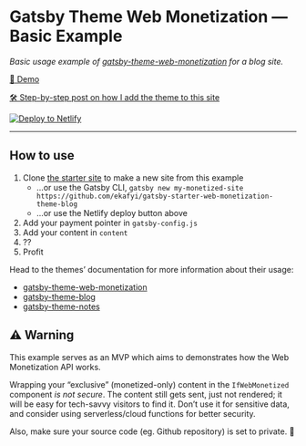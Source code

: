 # Gatsby Theme Web Monetization — Basic Example

_Basic usage example of [gatsby-theme-web-monetization](https://github.com/ekafyi/gatsby-theme-web-monetization/) for a blog site._

[🔗 Demo](http://gtwm-example-blog.netlify.app)

[🛠 Step-by-step post on how I add the theme to this site](https://gist.github.com/ekafyi/fbd138a4d97ad2cb1c77dd476ad37500)

[![Deploy to Netlify](https://www.netlify.com/img/deploy/button.svg)](https://app.netlify.com/start/deploy?repository=https://github.com/ekafyi/gatsby-starter-web-monetization-theme-blog)

---

## How to use


1. Clone [the starter site](https://github.com/ekafyi/gatsby-starter-web-monetization-theme-blog) to make a new site from this example
	* …or use the Gatsby CLI, `gatsby new my-monetized-site https://github.com/ekafyi/gatsby-starter-web-monetization-theme-blog`
	* …or use the Netlify deploy button above
2. Add your payment pointer in `gatsby-config.js`
3. Add your content in `content`
4. ??
5. Profit

Head to the themes’ documentation for more information about their usage:
- [gatsby-theme-web-monetization](https://github.com/ekafyi/gatsby-theme-web-monetization)
- [gatsby-theme-blog](https://github.com/gatsbyjs/gatsby/tree/master/packages/gatsby-theme-blog)
- [gatsby-theme-notes](https://github.com/gatsbyjs/gatsby/tree/master/packages/gatsby-theme-notes)

## ⚠️ Warning

This example serves as an MVP which aims to demonstrates how the Web Monetization API works.

Wrapping your “exclusive” (monetized-only) content in the `IfWebMonetized` component _is not secure_. The content still gets sent, just not rendered; it will be easy for tech-savvy visitors to find it. Don’t use it for sensitive data, and consider using serverless/cloud functions for better security.

Also, make sure your source code (eg. Github repository) is set to private. 😬
